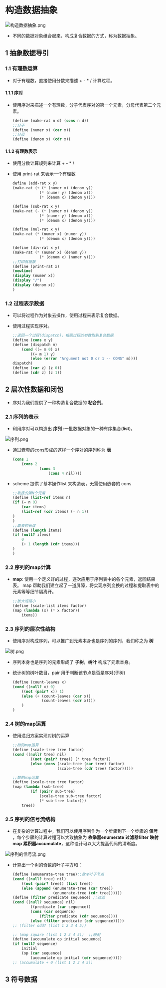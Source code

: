 # 构造数据抽象

![构造数据抽象.png](https://i.loli.net/2020/09/13/xkolvUuqjYhypW2.png)

* 不同的数据对象组合起来，构成复合数据的方式，称为数据抽象。

## 1 抽象数据导引

### 1.1 有理数运算

* 对于有理数，直接使用分数来描述 + - * / 计算过程。

#### 1.1.1 序对

* 使用序对来描述一个有理数，分子代表序对的第一个元素，分母代表第二个元素。

    ```scheme
    (define (make-rat n d) (cons n d))
    ;;分子
    (define (numer x) (car x))
    ;;分母
    (define (denom x) (cdr x))
    ```

#### 1.1.2 有理数表示

* 使用分数计算规则来计算 + - * /
* 使用 print-rat 来表示一个有理数

  ```scheme
  define (add-rat x y)
  (make-rat (+ (* (numer x) (denom y))
              (* (numer y) (denom x)))
              (* (denom x) (denom y))))

  (define (sub-rat x y)
  (make-rat (- (* (numer x) (denom y))
              (* (numer y) (denom x)))
              (* (denom x) (denom y))))

  (define (mul-rat x y)
  (make-rat (* (numer x) (numer y))
              (* (denom x) (denom y))))

  (define (div-rat x y)
  (make-rat (* (numer x) (denom y))
              (* (denom x) (numer y))))
  ;;打印有理数
  (define (print-rat x)
  (newline)
  (display (numer x))
  (display "/")
  (display (denom x))
  )
  ```

### 1.2 过程表示数据

* 可以将过程作为对象去操作，使用过程来表示复合数据。

* 使用过程实现序对。

  ```scheme
  ;;返回一个过程(dispatch)，根据过程的参数取到复合数据
  (define (cons x y)
  (define (dispatch m)
      (cond ((= m 0) x)
          ((= m 1) y)
          (else (error "Argument not 0 or 1 -- CONS" m))))
  dispatch)
  (define (car z) (z 0))
  (define (cdr z) (z 1))
  ```

## 2 层次性数据和闭包 

* 序对为我们提供了一种构造复合数据的 __粘合剂__。

### 2.1 序列的表示

* 利用序对可以构造出 __序列__ :一批数据对象的一种有序集合(__list__)。

![序列.png](https://i.loli.net/2020/09/13/prSv2DsXCyb9fBh.png)

* 通过嵌套的cons形成的这样一个序对的序列称为 __表__

    ```scheme
    (cons 1
        (cons 2
                (cons 3
                    (cons 4 nil))))
    ```

* scheme 提供了基本操作list 来构造表，无需使用嵌套的 cons

    ```scheme
    ;;取表的第N个元素
    (define (list-ref items n)
    (if (= n 0)
        (car items)
        (list-ref (cdr items) (- n 1))
    )
    )
    ;;取表的长度
    (define (length items)
    (if (null? items)
        0
        (+ 1 (length (cdr items)))
    )
    )
    ```

### 2.2 序列的map计算

* __map__: 使用一个定义好的过程，逐次应用于序列表中的各个元素，返回结果表。 map 帮助我们建立起了一道屏障，将实现序列变换的过程和提取表中的元素等等细节隔离开。

    ```scheme
    ;;放大或缩小
    (define (scale-list items factor)
    (map (lambda (x) (* x factor))
        items))
    ```

### 2.3 序列的层次性结构

* 使用序对构成序列，可以推广到元素本身也是序列的序列，我们称之为 __树__

![树.png](https://i.loli.net/2020/09/19/2vVSkrQsE7mL19f.png)

* 序列本身也是序列的元素形成了 __子树__，__树叶__ 构成了元素本身。

* 统计树的树叶数目，pair 用于判断该节点是否是序对(子树)

    ```scheme
    (define (count-leaves x)
    (cond ((null? x) 0)
        ((not (pair? x)) 1)
        (else (+ (count-leaves (car x))
                 (count-leaves (cdr x))))
        )
    )
    ```

### 2.4 树的map运算

* 使用递归方案实现对树的运算

    ```scheme
    ;;树的map运算
    (define (scale-tree tree factor)
    (cond ((null? tree) nil)
            ((not (pair? tree)) (* tree factor))
            (else (cons (scale-tree (car tree) factor)
                        (scale-tree (cdr tree) factor)))))

    ;;数的map运算
    (define (scale-tree tree factor)
    (map (lambda (sub-tree)
            (if (pair? sub-tree)
                (scale-tree sub-tree factor)
                (* sub-tree factor)))
        tree))
    ```

### 2.5 序列的信号流结构

* 在复杂的计算过程中，我们可以使用序列作为一个步骤到下一个步骤的 __信号__ ，每个步骤的计算过程可以大致抽象为 __枚举器enumerate__ __过滤器filter__ __映射map__ __累积器accumulate__，这种设计可以大大提高代码的清晰度。

![序列的信号流.png](https://i.loli.net/2020/09/19/5lzCUJvdSgPupqQ.png)

* 计算出一个树的奇数的叶子平方和：

    ```scheme
    (define (enumerate-tree tree);;枚举叶子节点
    (cond ((null? tree) nil)
        ((not (pair? tree)) (list tree))
        (else (append (enumerate-tree (car tree))
                      (enumerate-tree (cdr tree))))))
    (define (filter predicate sequence) ;;过滤
    (cond ((null? sequence) nil)
            ((predicate (car sequence))
            (cons (car sequence)
                (filter predicate (cdr sequence))))
            (else (filter predicate (cdr sequence)))))
    ;: (filter odd? (list 1 2 3 4 5))

    ;: (map square (list 1 2 3 4 5))  ;;映射
    (define (accumulate op initial sequence)
    (if (null? sequence)
        initial
        (op (car sequence)
            (accumulate op initial (cdr sequence)))))
    ;: (accumulate + 0 (list 1 2 3 4 5))
    ```

## 3 符号数据